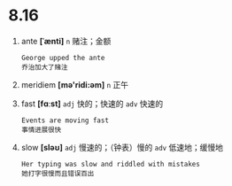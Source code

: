 # 8.16

1. ante **[ˈænti]** `n` 赌注；金额

   ```
   George upped the ante
   乔治加大了赌注
   ```

2. meridiem **[mə'ridi:əm]** `n` 正午

3. fast **[fɑːst]** `adj` 快的；快速的 `adv` 快速的

   ```
   Events are moving fast
   事情进展很快
   ```

4. slow **[sləʊ]** `adj` 慢速的；（钟表）慢的 `adv` 低速地；缓慢地

   ```
   Her typing was slow and riddled with mistakes
   她打字很慢而且错误百出
   ```
